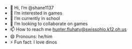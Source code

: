 - 👋 Hi, I’m @shane1137
- 👀 I’m interested in games 
- 🌱 I’m currently in school
- 💞️ I’m looking to collaborate on games
- 📫 How to reach me hunter.fluhaty@swissohio.k12.oh.us
- 😄 Pronouns: he/him
- ⚡ Fun fact: I love dinos

<!---
shane1137/shane1137 is a ✨ special ✨ repository because its `README.md` (this file) appears on your GitHub profile.
You can click the Preview link to take a look at your changes.
--->

